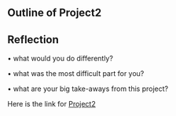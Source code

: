 ## Outline of Project2

## Reflection
• what would you do differently?

• what was the most difficult part for you?

• what are your big take-aways from this project?


Here is the link for [Project2](https://idatta21.github.io/Project2/)
